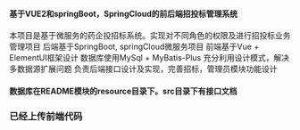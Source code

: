 #### 基于VUE2和springBoot，SpringCloud的前后端招投标管理系统
####
本项目是基于微服务的药企投招标系统。实现对不同角色的权限及进行招投标业务管理项目
后端基于SpringBoot, springCloud微服务项目
前端基于Vue + ElementUI框架设计
数据库使用MySql + MyBatis-Plus
充分利用设计模式，解决多数据源扩展问题
负责后端接口设计及实现，完善招标，管理员模块功能设计
#### 数据库在README模块的resource目录下。src目录下有接口文档

### 已经上传前端代码
